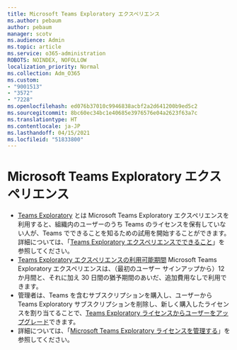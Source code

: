 ```yaml
---
title: Microsoft Teams Exploratory エクスペリエンス
ms.author: pebaum
author: pebaum
manager: scotv
ms.audience: Admin
ms.topic: article
ms.service: o365-administration
ROBOTS: NOINDEX, NOFOLLOW
localization_priority: Normal
ms.collection: Adm_O365
ms.custom:
- "9001513"
- "3572"
- "7228"
ms.openlocfilehash: ed076b37010c9946838acbf2a2d641200b9ed5c2
ms.sourcegitcommit: 8bc60ec34bc1e40685e3976576e04a2623f63a7c
ms.translationtype: HT
ms.contentlocale: ja-JP
ms.lasthandoff: 04/15/2021
ms.locfileid: "51833800"
---
```

# <a name="microsoft-teams-exploratory-experience"></a>Microsoft Teams Exploratory エクスペリエンス

- [Teams Exploratory](https://docs.microsoft.com/microsoftteams/teams-exploratory) とは Microsoft Teams Exploratory エクスペリエンスを利用すると、組織内のユーザーのうち Teams のライセンスを保有していない人が、Teams でできることを知るための試用を開始することができます。 詳細については、「[Teams Exploratory エクスペリエンスでできること](https://docs.microsoft.com/microsoftteams/teams-exploratory#whats-in-the-teams-exploratory-experience)」を参照してください。
- [Teams Exploratory エクスペリエンスの利用可能期間](https://docs.microsoft.com/microsoftteams/teams-exploratory#how-long-does-the-teams-exploratory-experience-last) Microsoft Teams Exploratory エクスペリエンスは、（最初のユーザー サインアップから）12 か月間と、それに加え 30 日間の猶予期間のあいだ、追加費用なしで利用できます。
- 管理者は、Teams を含むサブスクリプションを購入し、ユーザーから Teams Exploratory サブスクリプションを削除し、新しく購入したライセンスを割り当てることで、[Teams Exploratory ライセンスからユーザーをアップグレード](https://docs.microsoft.com/microsoftteams/teams-exploratory#upgrade-users-from-the-teams-exploratory-license)できます。
- 詳細については、「[Microsoft Teams Exploratory ライセンスを管理する](https://docs.microsoft.com/microsoftteams/teams-exploratory)」を参照してください。
